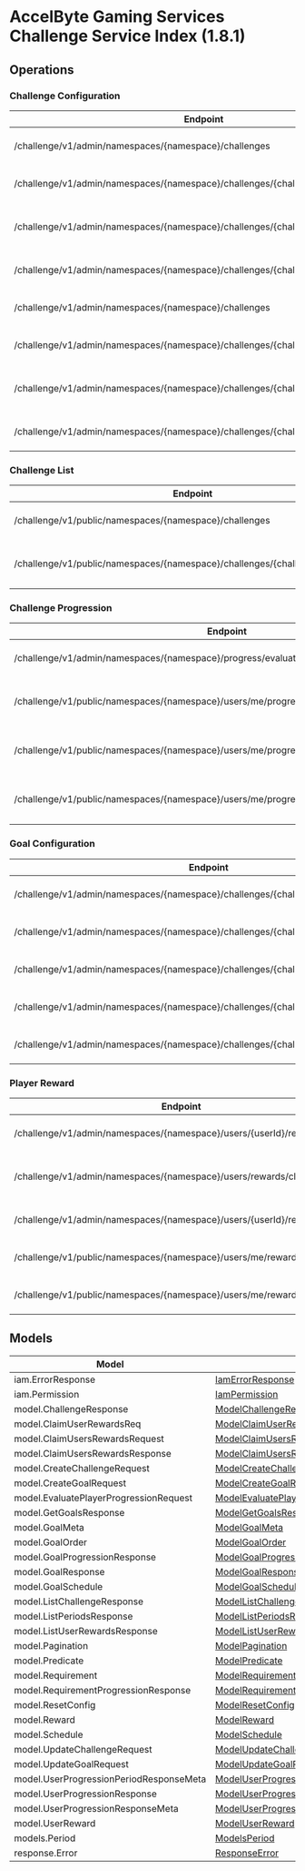 [//]: # (<< Code generated. DO NOT EDIT!)

[//]: # (<< template file: ags_py_codegen)

# AccelByte Gaming Services Challenge Service Index (1.8.1)


## Operations

### Challenge Configuration
| Endpoint | Method | ID | Deprecated | Class | Wrapper | Example |
|---|---|---|---|---|---|---|
| /challenge/v1/admin/namespaces/{namespace}/challenges | POST | adminCreateChallenge | `false` | [AdminCreateChallenge](../../accelbyte_py_sdk/api/challenge/operations/challenge_configuration/admin_create_challenge.py) | [admin_create_challenge](../../accelbyte_py_sdk/api/challenge/wrappers/_challenge_configuration.py) | [accelbyte_py_sdk_cli challenge-admin-create-challenge](../../samples/cli/accelbyte_py_sdk_cli/challenge/_admin_create_challenge.py) |
| /challenge/v1/admin/namespaces/{namespace}/challenges/{challengeCode} | DELETE | adminDeleteChallenge | `false` | [AdminDeleteChallenge](../../accelbyte_py_sdk/api/challenge/operations/challenge_configuration/admin_delete_challenge.py) | [admin_delete_challenge](../../accelbyte_py_sdk/api/challenge/wrappers/_challenge_configuration.py) | [accelbyte_py_sdk_cli challenge-admin-delete-challenge](../../samples/cli/accelbyte_py_sdk_cli/challenge/_admin_delete_challenge.py) |
| /challenge/v1/admin/namespaces/{namespace}/challenges/{challengeCode}/tied | DELETE | adminDeleteTiedChallenge | `false` | [AdminDeleteTiedChallenge](../../accelbyte_py_sdk/api/challenge/operations/challenge_configuration/admin_delete_tied_challenge.py) | [admin_delete_tied_challenge](../../accelbyte_py_sdk/api/challenge/wrappers/_challenge_configuration.py) | [accelbyte_py_sdk_cli challenge-admin-delete-tied-challenge](../../samples/cli/accelbyte_py_sdk_cli/challenge/_admin_delete_tied_challenge.py) |
| /challenge/v1/admin/namespaces/{namespace}/challenges/{challengeCode} | GET | adminGetChallenge | `false` | [AdminGetChallenge](../../accelbyte_py_sdk/api/challenge/operations/challenge_configuration/admin_get_challenge.py) | [admin_get_challenge](../../accelbyte_py_sdk/api/challenge/wrappers/_challenge_configuration.py) | [accelbyte_py_sdk_cli challenge-admin-get-challenge](../../samples/cli/accelbyte_py_sdk_cli/challenge/_admin_get_challenge.py) |
| /challenge/v1/admin/namespaces/{namespace}/challenges | GET | adminGetChallenges | `false` | [AdminGetChallenges](../../accelbyte_py_sdk/api/challenge/operations/challenge_configuration/admin_get_challenges.py) | [admin_get_challenges](../../accelbyte_py_sdk/api/challenge/wrappers/_challenge_configuration.py) | [accelbyte_py_sdk_cli challenge-admin-get-challenges](../../samples/cli/accelbyte_py_sdk_cli/challenge/_admin_get_challenges.py) |
| /challenge/v1/admin/namespaces/{namespace}/challenges/{challengeCode}/periods | GET | adminGetPeriods | `false` | [AdminGetPeriods](../../accelbyte_py_sdk/api/challenge/operations/challenge_configuration/admin_get_periods.py) | [admin_get_periods](../../accelbyte_py_sdk/api/challenge/wrappers/_challenge_configuration.py) | [accelbyte_py_sdk_cli challenge-admin-get-periods](../../samples/cli/accelbyte_py_sdk_cli/challenge/_admin_get_periods.py) |
| /challenge/v1/admin/namespaces/{namespace}/challenges/{challengeCode}/randomize | POST | adminRandomizeChallenge | `false` | [AdminRandomizeChallenge](../../accelbyte_py_sdk/api/challenge/operations/challenge_configuration/admin_randomize_challenge.py) | [admin_randomize_challenge](../../accelbyte_py_sdk/api/challenge/wrappers/_challenge_configuration.py) | [accelbyte_py_sdk_cli challenge-admin-randomize-challenge](../../samples/cli/accelbyte_py_sdk_cli/challenge/_admin_randomize_challenge.py) |
| /challenge/v1/admin/namespaces/{namespace}/challenges/{challengeCode} | PUT | adminUpdateChallenge | `false` | [AdminUpdateChallenge](../../accelbyte_py_sdk/api/challenge/operations/challenge_configuration/admin_update_challenge.py) | [admin_update_challenge](../../accelbyte_py_sdk/api/challenge/wrappers/_challenge_configuration.py) | [accelbyte_py_sdk_cli challenge-admin-update-challenge](../../samples/cli/accelbyte_py_sdk_cli/challenge/_admin_update_challenge.py) |

### Challenge List
| Endpoint | Method | ID | Deprecated | Class | Wrapper | Example |
|---|---|---|---|---|---|---|
| /challenge/v1/public/namespaces/{namespace}/challenges | GET | GetChallenges | `false` | [GetChallenges](../../accelbyte_py_sdk/api/challenge/operations/challenge_list/get_challenges.py) | [get_challenges](../../accelbyte_py_sdk/api/challenge/wrappers/_challenge_list.py) | [accelbyte_py_sdk_cli challenge-get-challenges](../../samples/cli/accelbyte_py_sdk_cli/challenge/_get_challenges.py) |
| /challenge/v1/public/namespaces/{namespace}/challenges/{challengeCode}/goals | GET | publicGetScheduledGoals | `false` | [PublicGetScheduledGoals](../../accelbyte_py_sdk/api/challenge/operations/challenge_list/public_get_scheduled_goals.py) | [public_get_scheduled_goals](../../accelbyte_py_sdk/api/challenge/wrappers/_challenge_list.py) | [accelbyte_py_sdk_cli challenge-public-get-scheduled-goals](../../samples/cli/accelbyte_py_sdk_cli/challenge/_public_get_scheduled_goals.py) |

### Challenge Progression
| Endpoint | Method | ID | Deprecated | Class | Wrapper | Example |
|---|---|---|---|---|---|---|
| /challenge/v1/admin/namespaces/{namespace}/progress/evaluate | POST | adminEvaluateProgress | `false` | [AdminEvaluateProgress](../../accelbyte_py_sdk/api/challenge/operations/challenge_progression/admin_evaluate_progress.py) | [admin_evaluate_progress](../../accelbyte_py_sdk/api/challenge/wrappers/_challenge_progression.py) | [accelbyte_py_sdk_cli challenge-admin-evaluate-progress](../../samples/cli/accelbyte_py_sdk_cli/challenge/_admin_evaluate_progress.py) |
| /challenge/v1/public/namespaces/{namespace}/users/me/progress/evaluate | POST | EvaluateMyProgress | `false` | [EvaluateMyProgress](../../accelbyte_py_sdk/api/challenge/operations/challenge_progression/evaluate_my_progress.py) | [evaluate_my_progress](../../accelbyte_py_sdk/api/challenge/wrappers/_challenge_progression.py) | [accelbyte_py_sdk_cli challenge-evaluate-my-progress](../../samples/cli/accelbyte_py_sdk_cli/challenge/_evaluate_my_progress.py) |
| /challenge/v1/public/namespaces/{namespace}/users/me/progress/{challengeCode}/index/{index} | GET | publicGetPastUserProgression | `false` | [PublicGetPastUserProgression](../../accelbyte_py_sdk/api/challenge/operations/challenge_progression/public_get_past_user_pr_bbe905.py) | [public_get_past_user_progression](../../accelbyte_py_sdk/api/challenge/wrappers/_challenge_progression.py) | [accelbyte_py_sdk_cli challenge-public-get-past-user-progression](../../samples/cli/accelbyte_py_sdk_cli/challenge/_public_get_past_user_progression.py) |
| /challenge/v1/public/namespaces/{namespace}/users/me/progress/{challengeCode} | GET | publicGetUserProgression | `false` | [PublicGetUserProgression](../../accelbyte_py_sdk/api/challenge/operations/challenge_progression/public_get_user_progression.py) | [public_get_user_progression](../../accelbyte_py_sdk/api/challenge/wrappers/_challenge_progression.py) | [accelbyte_py_sdk_cli challenge-public-get-user-progression](../../samples/cli/accelbyte_py_sdk_cli/challenge/_public_get_user_progression.py) |

### Goal Configuration
| Endpoint | Method | ID | Deprecated | Class | Wrapper | Example |
|---|---|---|---|---|---|---|
| /challenge/v1/admin/namespaces/{namespace}/challenges/{challengeCode}/goals | POST | adminCreateGoal | `false` | [AdminCreateGoal](../../accelbyte_py_sdk/api/challenge/operations/goal_configuration/admin_create_goal.py) | [admin_create_goal](../../accelbyte_py_sdk/api/challenge/wrappers/_goal_configuration.py) | [accelbyte_py_sdk_cli challenge-admin-create-goal](../../samples/cli/accelbyte_py_sdk_cli/challenge/_admin_create_goal.py) |
| /challenge/v1/admin/namespaces/{namespace}/challenges/{challengeCode}/goals/{code} | DELETE | adminDeleteGoal | `false` | [AdminDeleteGoal](../../accelbyte_py_sdk/api/challenge/operations/goal_configuration/admin_delete_goal.py) | [admin_delete_goal](../../accelbyte_py_sdk/api/challenge/wrappers/_goal_configuration.py) | [accelbyte_py_sdk_cli challenge-admin-delete-goal](../../samples/cli/accelbyte_py_sdk_cli/challenge/_admin_delete_goal.py) |
| /challenge/v1/admin/namespaces/{namespace}/challenges/{challengeCode}/goals/{code} | GET | adminGetGoal | `false` | [AdminGetGoal](../../accelbyte_py_sdk/api/challenge/operations/goal_configuration/admin_get_goal.py) | [admin_get_goal](../../accelbyte_py_sdk/api/challenge/wrappers/_goal_configuration.py) | [accelbyte_py_sdk_cli challenge-admin-get-goal](../../samples/cli/accelbyte_py_sdk_cli/challenge/_admin_get_goal.py) |
| /challenge/v1/admin/namespaces/{namespace}/challenges/{challengeCode}/goals | GET | adminGetGoals | `false` | [AdminGetGoals](../../accelbyte_py_sdk/api/challenge/operations/goal_configuration/admin_get_goals.py) | [admin_get_goals](../../accelbyte_py_sdk/api/challenge/wrappers/_goal_configuration.py) | [accelbyte_py_sdk_cli challenge-admin-get-goals](../../samples/cli/accelbyte_py_sdk_cli/challenge/_admin_get_goals.py) |
| /challenge/v1/admin/namespaces/{namespace}/challenges/{challengeCode}/goals/{code} | PUT | adminUpdateGoals | `false` | [AdminUpdateGoals](../../accelbyte_py_sdk/api/challenge/operations/goal_configuration/admin_update_goals.py) | [admin_update_goals](../../accelbyte_py_sdk/api/challenge/wrappers/_goal_configuration.py) | [accelbyte_py_sdk_cli challenge-admin-update-goals](../../samples/cli/accelbyte_py_sdk_cli/challenge/_admin_update_goals.py) |

### Player Reward
| Endpoint | Method | ID | Deprecated | Class | Wrapper | Example |
|---|---|---|---|---|---|---|
| /challenge/v1/admin/namespaces/{namespace}/users/{userId}/rewards/claim | POST | adminClaimUserRewards | `false` | [AdminClaimUserRewards](../../accelbyte_py_sdk/api/challenge/operations/player_reward/admin_claim_user_rewards.py) | [admin_claim_user_rewards](../../accelbyte_py_sdk/api/challenge/wrappers/_player_reward.py) | [accelbyte_py_sdk_cli challenge-admin-claim-user-rewards](../../samples/cli/accelbyte_py_sdk_cli/challenge/_admin_claim_user_rewards.py) |
| /challenge/v1/admin/namespaces/{namespace}/users/rewards/claim | POST | adminClaimUsersRewards | `false` | [AdminClaimUsersRewards](../../accelbyte_py_sdk/api/challenge/operations/player_reward/admin_claim_users_rewards.py) | [admin_claim_users_rewards](../../accelbyte_py_sdk/api/challenge/wrappers/_player_reward.py) | [accelbyte_py_sdk_cli challenge-admin-claim-users-rewards](../../samples/cli/accelbyte_py_sdk_cli/challenge/_admin_claim_users_rewards.py) |
| /challenge/v1/admin/namespaces/{namespace}/users/{userId}/rewards | GET | adminGetUserRewards | `false` | [AdminGetUserRewards](../../accelbyte_py_sdk/api/challenge/operations/player_reward/admin_get_user_rewards.py) | [admin_get_user_rewards](../../accelbyte_py_sdk/api/challenge/wrappers/_player_reward.py) | [accelbyte_py_sdk_cli challenge-admin-get-user-rewards](../../samples/cli/accelbyte_py_sdk_cli/challenge/_admin_get_user_rewards.py) |
| /challenge/v1/public/namespaces/{namespace}/users/me/rewards/claim | POST | publicClaimUserRewards | `false` | [PublicClaimUserRewards](../../accelbyte_py_sdk/api/challenge/operations/player_reward/public_claim_user_rewards.py) | [public_claim_user_rewards](../../accelbyte_py_sdk/api/challenge/wrappers/_player_reward.py) | [accelbyte_py_sdk_cli challenge-public-claim-user-rewards](../../samples/cli/accelbyte_py_sdk_cli/challenge/_public_claim_user_rewards.py) |
| /challenge/v1/public/namespaces/{namespace}/users/me/rewards | GET | publicGetUserRewards | `false` | [PublicGetUserRewards](../../accelbyte_py_sdk/api/challenge/operations/player_reward/public_get_user_rewards.py) | [public_get_user_rewards](../../accelbyte_py_sdk/api/challenge/wrappers/_player_reward.py) | [accelbyte_py_sdk_cli challenge-public-get-user-rewards](../../samples/cli/accelbyte_py_sdk_cli/challenge/_public_get_user_rewards.py) |


## Models
| Model | Class |
|---|---|
| iam.ErrorResponse | [IamErrorResponse](../../accelbyte_py_sdk/api/challenge/models/iam_error_response.py) |
| iam.Permission | [IamPermission](../../accelbyte_py_sdk/api/challenge/models/iam_permission.py) |
| model.ChallengeResponse | [ModelChallengeResponse](../../accelbyte_py_sdk/api/challenge/models/model_challenge_response.py) |
| model.ClaimUserRewardsReq | [ModelClaimUserRewardsReq](../../accelbyte_py_sdk/api/challenge/models/model_claim_user_rewards_req.py) |
| model.ClaimUsersRewardsRequest | [ModelClaimUsersRewardsRequest](../../accelbyte_py_sdk/api/challenge/models/model_claim_users_rewards_request.py) |
| model.ClaimUsersRewardsResponse | [ModelClaimUsersRewardsResponse](../../accelbyte_py_sdk/api/challenge/models/model_claim_users_rewards_response.py) |
| model.CreateChallengeRequest | [ModelCreateChallengeRequest](../../accelbyte_py_sdk/api/challenge/models/model_create_challenge_request.py) |
| model.CreateGoalRequest | [ModelCreateGoalRequest](../../accelbyte_py_sdk/api/challenge/models/model_create_goal_request.py) |
| model.EvaluatePlayerProgressionRequest | [ModelEvaluatePlayerProgressionRequest](../../accelbyte_py_sdk/api/challenge/models/model_evaluate_player_progression_request.py) |
| model.GetGoalsResponse | [ModelGetGoalsResponse](../../accelbyte_py_sdk/api/challenge/models/model_get_goals_response.py) |
| model.GoalMeta | [ModelGoalMeta](../../accelbyte_py_sdk/api/challenge/models/model_goal_meta.py) |
| model.GoalOrder | [ModelGoalOrder](../../accelbyte_py_sdk/api/challenge/models/model_goal_order.py) |
| model.GoalProgressionResponse | [ModelGoalProgressionResponse](../../accelbyte_py_sdk/api/challenge/models/model_goal_progression_response.py) |
| model.GoalResponse | [ModelGoalResponse](../../accelbyte_py_sdk/api/challenge/models/model_goal_response.py) |
| model.GoalSchedule | [ModelGoalSchedule](../../accelbyte_py_sdk/api/challenge/models/model_goal_schedule.py) |
| model.ListChallengeResponse | [ModelListChallengeResponse](../../accelbyte_py_sdk/api/challenge/models/model_list_challenge_response.py) |
| model.ListPeriodsResponse | [ModelListPeriodsResponse](../../accelbyte_py_sdk/api/challenge/models/model_list_periods_response.py) |
| model.ListUserRewardsResponse | [ModelListUserRewardsResponse](../../accelbyte_py_sdk/api/challenge/models/model_list_user_rewards_response.py) |
| model.Pagination | [ModelPagination](../../accelbyte_py_sdk/api/challenge/models/model_pagination.py) |
| model.Predicate | [ModelPredicate](../../accelbyte_py_sdk/api/challenge/models/model_predicate.py) |
| model.Requirement | [ModelRequirement](../../accelbyte_py_sdk/api/challenge/models/model_requirement.py) |
| model.RequirementProgressionResponse | [ModelRequirementProgressionResponse](../../accelbyte_py_sdk/api/challenge/models/model_requirement_progression_response.py) |
| model.ResetConfig | [ModelResetConfig](../../accelbyte_py_sdk/api/challenge/models/model_reset_config.py) |
| model.Reward | [ModelReward](../../accelbyte_py_sdk/api/challenge/models/model_reward.py) |
| model.Schedule | [ModelSchedule](../../accelbyte_py_sdk/api/challenge/models/model_schedule.py) |
| model.UpdateChallengeRequest | [ModelUpdateChallengeRequest](../../accelbyte_py_sdk/api/challenge/models/model_update_challenge_request.py) |
| model.UpdateGoalRequest | [ModelUpdateGoalRequest](../../accelbyte_py_sdk/api/challenge/models/model_update_goal_request.py) |
| model.UserProgressionPeriodResponseMeta | [ModelUserProgressionPeriodResponseMeta](../../accelbyte_py_sdk/api/challenge/models/model_user_progression_period_response_meta.py) |
| model.UserProgressionResponse | [ModelUserProgressionResponse](../../accelbyte_py_sdk/api/challenge/models/model_user_progression_response.py) |
| model.UserProgressionResponseMeta | [ModelUserProgressionResponseMeta](../../accelbyte_py_sdk/api/challenge/models/model_user_progression_response_meta.py) |
| model.UserReward | [ModelUserReward](../../accelbyte_py_sdk/api/challenge/models/model_user_reward.py) |
| models.Period | [ModelsPeriod](../../accelbyte_py_sdk/api/challenge/models/models_period.py) |
| response.Error | [ResponseError](../../accelbyte_py_sdk/api/challenge/models/response_error.py) |
